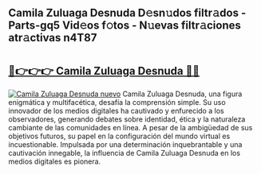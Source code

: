 ## Camila Zuluaga Desnuda D𝚎sn𝚞dos filtr𝚊dos - Parts-gq5 Vid𝚎os f𝚘tos - N𝚞evas filtr𝚊ciones atr𝚊ctivas n4T87

# <h2><a href="http://mb42cbe.tromn.icu/?c=Camila+Zuluaga+Desnuda">🔗👉👉👉 Camila Zuluaga Desnuda 🔗🔗</a></h2>

[![Camila Zuluaga Desnuda nuevo](https://i.imgur.com/pEAQMta.gif)](http://mb42cbe.tromn.icu/?c=Camila+Zuluaga+Desnuda)
Camila Zuluaga Desnuda, una figura enigmática y multifacética, desafía la comprensión simple. Su uso innovador de los medios digitales ha cautivado y enfurecido a los observadores, generando debates sobre identidad, ética y la naturaleza cambiante de las comunidades en línea. A pesar de la ambigüedad de sus objetivos futuros, su papel en la configuración del mundo virtual es incuestionable. Impulsada por una determinación inquebrantable y una cautivación innegable, la influencia de Camila Zuluaga Desnuda en los medios digitales es pionera.
